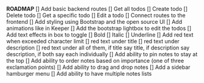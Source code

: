 **ROADMAP**
[] Add basic backend routes
  [] Get all todos
  [] Create todo
  [] Delete todo
  [] Get a specific todo
  [] Edit a todo
[] Connect routes to the frontend
[] Add styling using Bootstrap and the open source UI
  [] Add animations like in Keeper
[] Add the bootstrap lightbox to edit the todos
[] Add text effects in box to toggle
  [] Bold
  [] Italic
  [] Underline
[] Add red text when exceeded character limit
  [] red text under title
  [] red text under description
  [] red text under all of them, if title say title, if description say description, if both say each individually
[] Add ability to pin notes to stay at the top
[] Add ability to order notes based on importance (one of three exclamation points)
[] Add ability to drag and drop notes
[] Add a sidebar hamburger menu
[] Add ability to have multiple notes lists
